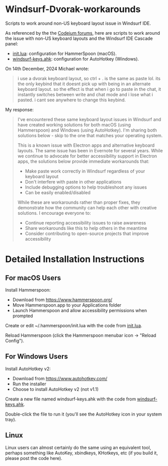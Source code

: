 # Windsurf-Dvorak-workarounds

Scripts to work around non-US keyboard layout issue in Windsurf IDE.

As referenced by the the [Codeium forums](https://codeium.canny.io/feature-requests/p/changing-the-ctrl-hotkey-that-switches-to-write-mode), here are scripts to work around the issue with non-US keyboard layouts and the Windsurf IDE Cascade panel:

- [init.lua](init.lua): configuration for HammerSpoon (macOS).
- [windsurf-keys.ahk](windsurf-keys.ahk): configuration for AutoHotkey (Windows).

On 14th December, 2024 Michael wrote:

> i use a dvorak keyboard layout, so ctrl + . is the same as paste lol. its the only keybind that it doesnt pick up with being in an alternate keyboard layout. so the effect is that when i go to paste in the chat, it instantly switches between write and chat mode and i lose what i pasted. i cant see anywhere to change this keybind.

My response:

> I've encountered these same keyboard layout issues in Windsurf and have created working solutions for both macOS (using Hammerspoon) and Windows (using AutoHotkey). I'm sharing both solutions below - skip to the one that matches your operating system.
>
> This is a known issue with Electron apps and alternative keyboard layouts. The same issue has been in Evernote for several years. While we continue to advocate for better accessibility support in Electron apps, the solutions below provide immediate workarounds that:
>
> - Make paste work correctly in Windsurf regardless of your keyboard layout
> - Don't interfere with paste in other applications
> - Include debugging options to help troubleshoot any issues
> - Can be easily enabled/disabled
>
> While these are workarounds rather than proper fixes, they demonstrate how the community can help each other with creative solutions. I encourage everyone to:
> - Continue reporting accessibility issues to raise awareness
> - Share workarounds like this to help others in the meantime
> - Consider contributing to open-source projects that improve accessibility

# Detailed Installation Instructions

## For macOS Users
Install Hammerspoon:
- Download from https://www.hammerspoon.org/
- Move Hammerspoon.app to your Applications folder
- Launch Hammerspoon and allow accessibility permissions when prompted

Create or edit ~/.hammerspoon/init.lua with the code from [init.lua](init.lua).

Reload Hammerspoon (click the Hammerspoon menubar icon → "Reload Config").

## For Windows Users

Install AutoHotkey v2:
- Download from https://www.autohotkey.com/
- Run the installer
- Choose to install AutoHotkey v2 (not v1.1)

Create a new file named windsurf-keys.ahk with the code from [windsurf-keys.ahk](windsurf-keys.ahk).

Double-click the file to run it (you'll see the AutoHotkey icon in your system tray).

## Linux

Linux users can almost certainly do the same using an equivalent tool, perhaps something like AutoKey, xbindkeys, KHotkeys, etc (if you build it, please post the code here).

